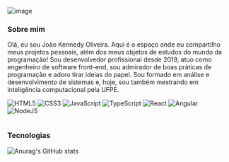 ![image](https://github.com/user-attachments/assets/56a3afae-914d-43a4-926e-0c9c6b501888)


### Sobre mim

Olá, eu sou João Kennedy Oliveira. Aqui é o espaço onde eu compartilho meus projetos pessoais, além dos meus objetos de estudos do mundo da programação! Sou desenvolvedor profissional desde 2019, atuo como engenheiro de software front-end, sou admirador de boas práticas de programação e adoro tirar ideias do papel. Sou formado em análise e desenvolvimento de sistemas e, hoje, sou também mestrando em inteligência computacional pela UFPE.

![HTML5](https://img.shields.io/badge/html5-%23E34F26.svg?style=for-the-badge&logo=html5&logoColor=e34f26&color=20232a)
![CSS3](https://img.shields.io/badge/css3-%231572B6.svg?style=for-the-badge&logo=css3&logoColor=54aeff&color=20232a)
![JavaScript](https://img.shields.io/badge/javascript-%23323330.svg?style=for-the-badge&logo=javascript&logoColor=%23F7DF1E&color=20232a)
![TypeScript](https://img.shields.io/badge/typescript-%23007ACC.svg?style=for-the-badge&logo=typescript&logoColor=white&color=20232a)
![React](https://img.shields.io/badge/react-%2320232a.svg?style=for-the-badge&logo=react&logoColor=%2361DAFB)
![Angular](https://img.shields.io/badge/angular-%23DD0031.svg?style=for-the-badge&logo=angular&logoColor=dd0031&color=20232a)
![NodeJS](https://img.shields.io/badge/node.js-6DA55F?style=for-the-badge&logo=node.js&logoColor=white&color=20232a)


<div>
  <img src=""/>
</div>


### Tecnologias

![Anurag's GitHub stats](https://github-readme-stats.vercel.app/api?username=oliveirakennedyjoao&show_icons=true&theme=tokyonight)
